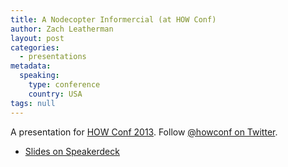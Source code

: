 ```yaml
---
title: A Nodecopter Informercial (at HOW Conf)
author: Zach Leatherman
layout: post
categories:
  - presentations
metadata:
  speaking:
    type: conference
    country: USA
tags: null
---
```


<script async class="speakerdeck-embed" data-id="bbc239c04cbd013178de1eef186a2630" data-ratio="1.33333333333333" src="//speakerdeck.com/assets/embed.js"></script>

A presentation for [HOW Conf 2013](http://mattdsteele.github.io/howconf/). Follow [@howconf on Twitter](https://twitter.com/howconf).

* [Slides on Speakerdeck](https://speakerdeck.com/zachleat/nodecopter)
